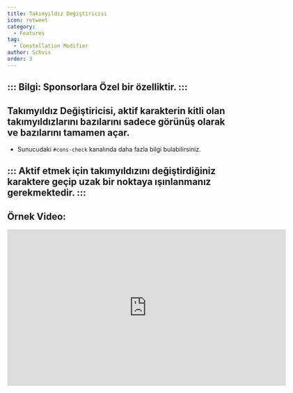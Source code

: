 ```yaml
---
title: Takımyıldız Değiştiricisi
icon: retweet
category:
  - Features
tag:
  - Constellation Modifier
author: Schvis
order: 3
---
```

::: Bilgi: Sponsorlara Özel bir özelliktir.
:::
---
## Takımyıldız Değiştiricisi, aktif karakterin kitli olan takımyıldızlarını bazılarını sadece görünüş olarak ve bazılarını tamamen açar.
- Sunucudaki `#⁠cons-check` kanalında daha fazla bilgi bulabilirsiniz. 

::: Aktif etmek için takımyıldızını değiştirdiğiniz karaktere geçip uzak bir noktaya ışınlanmanız gerekmektedir.
:::
---
## Örnek Video:

<div class="iframe-container"><iframe width="640" height="360" src="https://www.youtube.com/embed/S9-g5weE9l8?list=PL5eI1Tb64p56g27qfYk7VuFTz4FK6YrKa" title="Korepi - Constellation Modifier (Sponsor)" frameborder="0" allow="accelerometer; autoplay; clipboard-write; encrypted-media; gyroscope; picture-in-picture; web-share" allowfullscreen></iframe></div>
